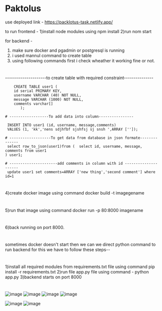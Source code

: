# Paktolus


use deployed link - https://packlotus-task.netlify.app/

to run frontend -
1)install node modules using npm install
2)run nom start 

for backend -
1) make sure docker and pgadmin or postgresql is running
2) i used mannul command to create table 
3) using following commands first i check wheather it working fine or not.
# 
---------------------to create table with required constraint---------------

        CREATE TABLE user1 (
      	id serial PRIMARY KEY,
     	username VARCHAR (40) NOT NULL,
     	message VARCHAR (1000) NOT NULL,
     	comments varchar[]
           );

    # ------------------To add data into column---------------- 

     INSERT INTO user1 (id, username, message,comments)
     VALUES (1, 'kk','nens sdjhfbf sjshfsj sj snsh ',ARRAY ['']);

    # -------------------To get data from database in json formate--------------
     select row_to_json(user1)from (  select id, username, message, comments from user1
    ) user1;

    # ----------------------add comments in column with id ---------------------
     update user1 set comments=ARRAY ['new thing','second comment'] where id=1


#
4)create docker image using command  docker build -t imagegename
#
5)run that image using  command docker run -p 80:8000 imagename
#
6)back running on port 8000.
#
sometimes docker doesn't start  then we can we direct python command to run backend for this we have to follow these steps--
#
1)install all required modules from requirements.txt file using command   pip install -r requirements.txt
2)run file app.py file using  command  - python app.py 
3)backend starts on port 8000
#
![image](https://user-images.githubusercontent.com/98754287/205159993-a56050b1-d7dd-4bf4-9248-0d941d6272e8.png)
![image](https://user-images.githubusercontent.com/98754287/205160071-1b8ff39f-0bcc-435f-a077-7e7483168d81.png)
![image](https://user-images.githubusercontent.com/98754287/205160121-774b61d4-0075-466d-9532-f3961595e18d.png)
![image](https://user-images.githubusercontent.com/98754287/205160169-b5cfe626-8deb-4641-815d-dc1dd071c003.png)

![image](https://user-images.githubusercontent.com/98754287/205162677-cba7b369-5886-46d0-9dc5-7ed3b0cf23a6.png)
![image](https://user-images.githubusercontent.com/98754287/205162851-433abcb0-7b89-4820-9a69-972f054d183f.png)




